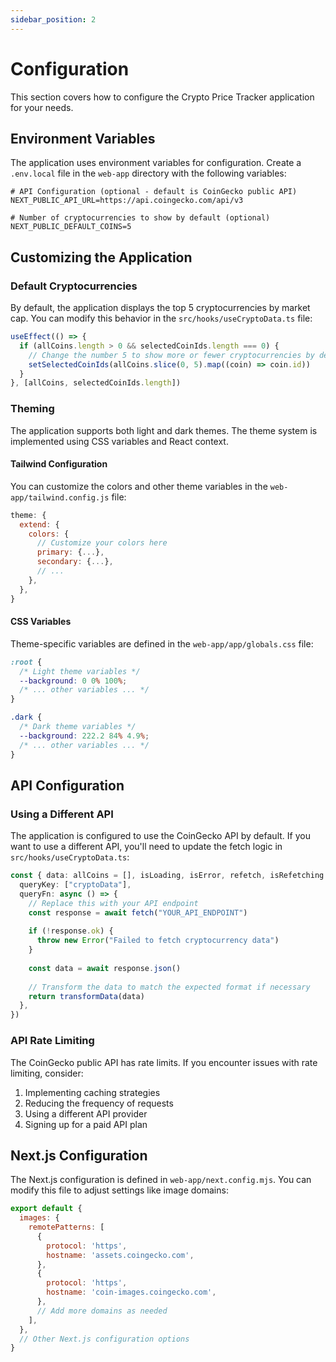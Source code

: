 ```yaml
---
sidebar_position: 2
---
```


# Configuration

This section covers how to configure the Crypto Price Tracker application for your needs.

## Environment Variables

The application uses environment variables for configuration. Create a `.env.local` file in the `web-app` directory with the following variables:

```env
# API Configuration (optional - default is CoinGecko public API)
NEXT_PUBLIC_API_URL=https://api.coingecko.com/api/v3

# Number of cryptocurrencies to show by default (optional)
NEXT_PUBLIC_DEFAULT_COINS=5
```

## Customizing the Application

### Default Cryptocurrencies

By default, the application displays the top 5 cryptocurrencies by market cap. You can modify this behavior in the `src/hooks/useCryptoData.ts` file:

```typescript
useEffect(() => {
  if (allCoins.length > 0 && selectedCoinIds.length === 0) {
    // Change the number 5 to show more or fewer cryptocurrencies by default
    setSelectedCoinIds(allCoins.slice(0, 5).map((coin) => coin.id))
  }
}, [allCoins, selectedCoinIds.length])
```

### Theming

The application supports both light and dark themes. The theme system is implemented using CSS variables and React context.

#### Tailwind Configuration

You can customize the colors and other theme variables in the `web-app/tailwind.config.js` file:

```javascript
theme: {
  extend: {
    colors: {
      // Customize your colors here
      primary: {...},
      secondary: {...},
      // ...
    },
  },
}
```

#### CSS Variables

Theme-specific variables are defined in the `web-app/app/globals.css` file:

```css
:root {
  /* Light theme variables */
  --background: 0 0% 100%;
  /* ... other variables ... */
}

.dark {
  /* Dark theme variables */
  --background: 222.2 84% 4.9%;
  /* ... other variables ... */
}
```

## API Configuration

### Using a Different API

The application is configured to use the CoinGecko API by default. If you want to use a different API, you'll need to update the fetch logic in `src/hooks/useCryptoData.ts`:

```typescript
const { data: allCoins = [], isLoading, isError, refetch, isRefetching } = useQuery<Coin[]>({
  queryKey: ["cryptoData"],
  queryFn: async () => {
    // Replace this with your API endpoint
    const response = await fetch("YOUR_API_ENDPOINT")
    
    if (!response.ok) {
      throw new Error("Failed to fetch cryptocurrency data")
    }
    
    const data = await response.json()
    
    // Transform the data to match the expected format if necessary
    return transformData(data)
  },
})
```

### API Rate Limiting

The CoinGecko public API has rate limits. If you encounter issues with rate limiting, consider:

1. Implementing caching strategies
2. Reducing the frequency of requests
3. Using a different API provider
4. Signing up for a paid API plan

## Next.js Configuration

The Next.js configuration is defined in `web-app/next.config.mjs`. You can modify this file to adjust settings like image domains:

```javascript
export default {
  images: {
    remotePatterns: [
      {
        protocol: 'https',
        hostname: 'assets.coingecko.com',
      },
      {
        protocol: 'https',
        hostname: 'coin-images.coingecko.com',
      },
      // Add more domains as needed
    ],
  },
  // Other Next.js configuration options
}
```